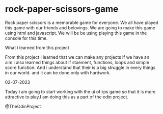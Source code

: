 # rock-paper-scissors-game

Rock paper scissors is a memorable game for everyone. We all have played this game with our friends and belovings. We are going to make this game using html and javascript. We will be be using playing this game in the console for this time.

What i learned from this project

From this project i learned that we can make any projects if we have an aim.i also learned things about if staement, functions, loops and simple score function. And i understand that their is a big struggle in every things in our world. and it can be done only with hardwork.

02-07-2023

Today i am going to start working with the ui of rps game so that it is more attractive to play.I am doing this as a part of
the odin project.

@TheOdinProject